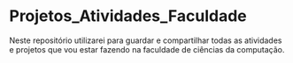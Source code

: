# Projetos_Atividades_Faculdade
 Neste repositório utilizarei para guardar e compartilhar todas as atividades e projetos que vou estar fazendo na faculdade de ciências da computação.
